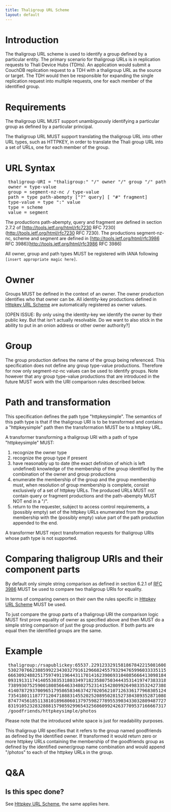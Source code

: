 ```yaml
---
title: Thaligroup URL Scheme
layout: default
---
```


# Introduction 

The thaligroup URL scheme is used to identify a group defined by a particular entity. The primary scenario for thaligroup URLs is in replication requests to Thali Device Hubs (TDHs). An application would submit a CouchDB replication request to a TDH with a thaligroup URL as the source or target. The TDH would then be responsible for expanding the single replication request into multiple requests, one for each member of the identified group.

# Requirements 

The thaligroup URL MUST support unambiguously identifying a particular group as defined by a particular principal.

The thaligroup URL MUST support translating the thaligroup URL into other URL types, such as HTTPKEY, in order to translate the Thali group URL into a set of URLs, one for each member of the group.

# URL Syntax 

<pre>
 thaligroup-URI = "thaligroup:" "/" owner "/" group "/" path
 owner = type-value
 group = segment-nz-nc / type-value
 path = type path-abempty ["?" query] [ "#" fragment]
 type-value = type ":" value
 type = scheme
 value = segment
</pre>

The productions path-abempty, query and fragment are defined in section 2.7.2 of [http://tools.ietf.org/html/rfc7230 RFC 7230](http://tools.ietf.org/html/rfc7230 RFC 7230). The productions segment-nz-nc, scheme and segment are defined in [http://tools.ietf.org/html/rfc3986 RFC 3986](http://tools.ietf.org/html/rfc3986 RFC 3986)

All owner, group and path types MUST be registered with IANA following <code>[insert appropriate magic here]</code>.

# Owner 

Groups MUST be defined in the context of an owner. The owner production identifies who that owner can be. All identity-key productions defined in [Httpkey URL Scheme](HttpkeyURLScheme) are automatically registered as owner values.

[OPEN ISSUE: By only using the identity-key we identify the owner by their public key. But that isn't actually resolvable. Do we want to also stick in the ability to put in an onion address or other owner authority?]

# Group 

The group production defines the name of the group being referenced. This specification does not define any group type-value productions. Therefore for now only segment-nz-nc values can be used to identify groups. Note however that any group type-value productions that are introduced in the future MUST work with the URI comparison rules described below.

# Path and transformation 

This specification defines the path type "httpkeysimple". The semantics of this path type is that if the thaligroup URI is to be transformed and contains a "httpkeysimple" path then the transformation MUST be to a httpkey URL.

A transformer transforming a thaligroup URI with a path of type "httpkeysimple" MUST:

1. recognize the owner type
1. recognize the group type if present
1. have reasonably up to date (the exact definition of which is left undefined) knowledge of the membership of the group identified by the combination of the owner and group productions
1. enumerate the membership of the group and the group membership must, when resolution of group membership is complete, consist exclusively of a set of httpkey URLs. The produced URLs MUST not contain query or fragment productions and the path-abempty MUST NOT end in a "/".
1. return to the requester, subject to access control requirements, a (possibly empty) set of the httpkey URLs enumerated from the group membership with the (possibly empty) value part of the path production appended to the end.

A transformer MUST reject transformation requests for thaligroup URIs whose path type is not supported.

# Comparing thaligroup URIs and their component parts 

By default only simple string comparison as defined in section 6.2.1 of [RFC 3986](http://tools.ietf.org/html/rfc3986) MUST be used to compare two thaligroup URIs for equality.

In terms of comparing owners on their own the rules specific in [Httpkey URL Scheme](HttpkeyURLScheme) MUST be used.

To just compare the group parts of a thaligroup URI the comparison logic MUST first prove equality of owner as specified above and then MUST do a simple string comparison of just the group production. If both parts are equal then the identified groups are the same.

# Example 

<pre>
 thaligroup:/rsapublickey:65537.22912332915818678422150816008567595304572
 530270766238859922343032791612966824557932947659960333351153388435158284
 666309248825175974911964431170141623906931040856664130981842177060601883
 093191311741405530353180334971823580750344435314197473833181898842010566
 738993075259001808566463348027523141542809926498335324273802899607724831
 414078729370096517958658346374270205621071263361779683051242363287222987
 735418011187771204718883145520252089502815273843893528710808519526473112
 874774561851138101896806013797598277895539034330328094877276084533967507
 831910523283288815798592996543256860992426377095371666673172691091922277
 /goodfriends/httpkeysimple/photos
</pre>

Please note that the introduced white space is just for readability purposes.

This thaligroup URI specifies that it refers to the group named goodfriends as defined by the identified owner. If transformed it would return zero or more httpkey URLs containing the membership of the goodfriends group as defined by the identified owner/group name combination and would append "/photos" to each of the httpkey URLs in the group.

# Q&A 

## Is this spec done? 
See [Httpkey URL Scheme](HttpkeyURLScheme), the same applies here.
